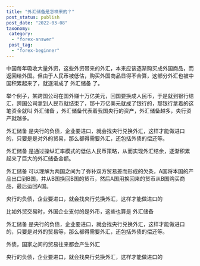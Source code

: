 ```yaml
---
title: "外汇储备是怎样来的？"
post_status: publish
post_date: "2022-03-08"
taxonomy:
 category: 
  - "forex-answer"
 post_tag: 
  - "forex-beginner"
---
```


中国每年吸收大量外资，这些外资带来的外汇，本来应该逐渐购买成外国商品，而返回给外国。但由于人民币被低估，购买外国商品显得不合算，这部分外汇也被中国积累起来了，就逐渐成了 外汇储备 了。

举个例子，某跨国公司在国外赚十万亿美元，回国要换成人民币，于是就到银行结汇，跨国公司拿到人民币就结束了，那十万亿美元就成了银行的，那银行拿着的这笔资金就叫 外汇储备 ，外汇储备代表着我国央行的资产，外汇储备越多，央行资产就越多。

外汇储备 是央行的负债，企业要进口，就会找央行兑换外汇，这样才能做进口的，只要是是对外的贸易，那么都得需要外汇，还包括外债的偿还等。

外汇储备 是通过操纵汇率模式的低估人民币策略，从而实现外汇结余，逐渐积累起来了巨大的外汇储备金额。

外汇储备 可以理解为两国之间为了弥补双方贸易差而形成的欠条，A国将本国的产品出口到B国，并从B国换回B国的货币，然后A国用换回来的货币从B国购买商品，最后运回A国。

央行的负债，企业要进口，就会找央行兑换外汇，这样才能做进口的

比如外贸交易时，外国企业支付的是外币，这些也算是 外汇储备

外汇储备 是央行的负债，企业要进口，就会找央行兑换外汇，这样才能做进口的，只要是对外的贸易等，那么都得需要外汇，还包括外债的偿还等。

外债，国家之间的贸易往来都会产生外汇

央行的负债，企业要进口，就会找央行兑换外汇，这样才能做进口的
